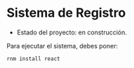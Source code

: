 <h1> Sistema de Registro </h1>

- Estado del proyecto: en construcción.

Para ejecutar el sistema, debes poner:

```rnm install react```

